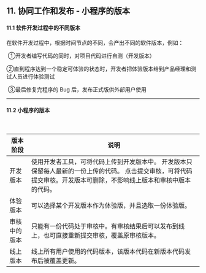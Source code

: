 

## 11. 协同工作和发布 - 小程序的版本



#### 		11.1 软件开发过程中的不同版本



​				在软件开发过程中，根据时间节点的不同，会产出不同的软件版本，例如：

​					①开发者编写代码的同时，对项目代码进行自测（开发版本）

​					②直到程序达到一个稳定可体验的状态时，开发者把体验版本给到产品经理和测试人员进行体验测试

​					③最后修复完程序的 Bug 后，发布正式版供外部用户使用



------



#### 		11.2 小程序的版本



​				

| 版本阶段     | 说明                                                         |
| ------------ | ------------------------------------------------------------ |
| 开发版本     | 使用开发者工具，可将代码上传到开发版本中。  开发版本只保留每人最新的一份上传的代码。     点击提交审核，可将代码提交审核。开发版本可删除，不影响线上版本和审核中版本的代码。 |
| 体验版本     | 可以选择某个开发版本作为体验版，并且选取一份体验版。         |
| 审核中的版本 | 只能有一份代码处于审核中。有审核结果后可以发布到线上，也可直接重新提交审核，覆盖原审核版本。 |
| 线上版本     | 线上所有用户使用的代码版本，该版本代码在新版本代码发布后被覆盖更新。 |



